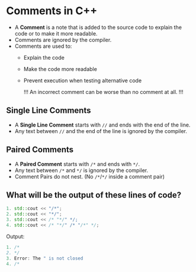 # Comments in C++

- A **Comment** is a note that is added to the source code to explain the code or to make it more readable.
- Comments are ignored by the compiler.
- Comments are used to:
  - Explain the code
  - Make the code more readable
  - Prevent execution when testing alternative code
    

    !!! An incorrect comment can be worse than no comment at all. !!!

## Single Line Comments

- A **Single Line Comment** starts with `//` and ends with the end of the line.
- Any text between `//` and the end of the line is ignored by the compiler.
    
## Paired Comments

- A **Paired Comment** starts with `/*` and ends with `*/`.
- Any text between `/*` and `*/` is ignored by the compiler.
- Comment Pairs do not nest. (No `/*`/`*/` inside a comment pair)

## What will be the output of these lines of code?

```cpp
1. std::cout << "/*";
2. std::cout << "*/";
3. std::cout << /* "*/" */;
4. std::cout << /* "*/" /* "/*" */;
```

Output:

```cpp
1. /*
2. */
3. Error: The " is not closed
4. /*
```